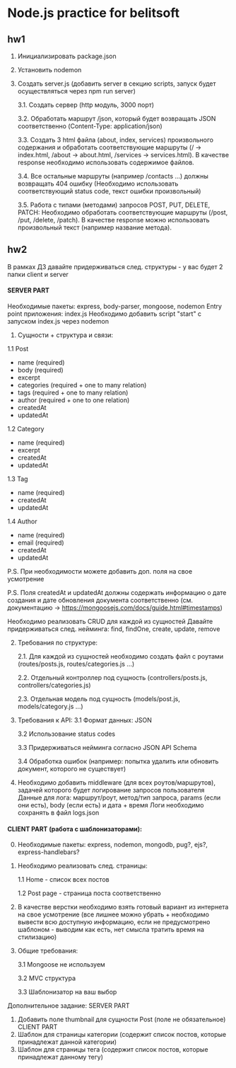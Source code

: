 # Node.js practice for belitsoft
## hw1
1. Инициализировать package.json
2. Установить nodemon
3. Создать server.js (добавить server в секцию scripts, запуск будет осуществляться через npm run server)

    3.1. Создать сервер (http модуль, 3000 порт)
    
    3.2. Обработать маршрут /json, который будет возвращать JSON соответственно (Content-Type: application/json)
    
    3.3. Создать 3 html файла (about, index, services) произвольного содержания и обработать соответствующие маршруты (/ -> index.html, /about -> about.html, /services -> services.html). В качестве response необходимо использовать содержимое файлов.
    
    3.4. Все остальные маршруты (например /contacts ...) должны возвращать 404 ошибку (Необходимо использовать соответствующий status code, текст ошибки произвольный)
    
    3.5. Работа с типами (методами) запросов POST, PUT, DELETE, PATCH:
    Необходимо обработать соответствующие маршруты (/post, /put, /delete, /patch).
    В качестве response можно использовать произвольный текст (например название метода).
## hw2
В рамках ДЗ давайте придерживаться след. структуры - у вас будет 2 папки client и server

#### SERVER PART
Необходимые пакеты: express, body-parser, mongoose, nodemon
Entry point приложения: index.js
Необходимо добавить script "start" c запуском index.js через nodemon

1. Сущности + структура и связи:

  1.1 Post
- name (required)
- body (required)
- excerpt
- categories (required + one to many relation)
- tags (required + one to many relation)
- author (required + one to one relation)
- createdAt
- updatedAt

1.2 Category
- name (required)
- excerpt
- createdAt
- updatedAt

1.3 Tag
- name (required)
- createdAt
- updatedAt

1.4 Author
- name (required)
- email (required)
- createdAt
- updatedAt

P.S. При необходимости можете добавить доп. поля на свое усмотрение

P.S. Поля createdAt и updatedAt должны содержать информацию о дате создания и дате обновления документа соответственно
(см. документацию -> https://mongoosejs.com/docs/guide.html#timestamps)

Необходимо реализовать CRUD для каждой из сущностей
Давайте придерживаться след. нейминга: find, findOne, create, update, remove

2. Требования по структуре:

    2.1. Для каждой из сущностей необходимо создать файл с роутами (routes/posts.js, routes/categories.js ...)

    2.2. Отдельный контроллер под сущность (controllers/posts.js, controllers/categories.js)

    2.3. Отдельная модель под сущность (models/post.js, models/category.js ...)

3. Требования к API:
    3.1 Формат данных: JSON

    3.2 Использование status codes

    3.3 Придерживаться нейминга согласно JSON API Schema

    3.4 Обработка ошибок
(например: попытка удалить или обновить документ, которого не существует)

4. Необходимо добавить middleware (для всех роутов/маршрутов), задачей которого будет логирование запросов пользователя
Данные для лога: маршрут/роут, метод/тип запроса, params (если они есть), body (если есть) и дата + время
Логи необходимо сохранять в файл logs.json

#### CLIENT PART (работа с шаблонизаторами):
0. Необходимые пакеты: express, nodemon, mongodb, pug?, ejs?, express-handlebars?
1. Необходимо реализовать след. страницы:

   1.1 Home - список всех постов

   1.2 Post page - страница поста соответственно

2. В качестве верстки необходимо взять готовый вариант из интернета на свое усмотрение 
(все лишнее можно убрать + необходимо вывести всю доступную информацию, если не предусмотрено шаблоном - выводим как есть, нет смысла тратить время на стилизацию)
3. Общие требования:

    3.1 Mongoose не используем

    3.2 MVC структура

    3.3 Шаблонизатор на ваш выбор

Дополнительное задание:
SERVER PART
1. Добавить поле thumbnail для сущности Post (поле не обязательное)
CLIENT PART
1. Шаблон для страницы категории (содержит список постов, которые принадлежат данной категории)
2. Шаблон для страницы тега (содержит список постов, которые принадлежат данному тегу)
